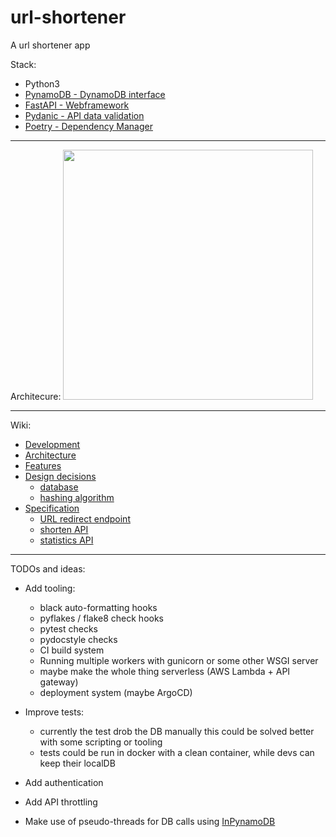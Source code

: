 # url-shortener
A url shortener app

Stack:
- Python3
- [PynamoDB - DynamoDB interface](https://pynamodb.readthedocs.io/en/latest/)
- [FastAPI - Webframework](https://fastapi.tiangolo.com/)
- [Pydanic - API data validation](https://pydantic-docs.helpmanual.io/)
- [Poetry - Dependency Manager](https://python-poetry.org/) 

<hr/>
Architecure:
<img src="https://user-images.githubusercontent.com/4608924/140231249-dab0be8b-3ba3-46a3-889a-31ccb2421010.png" width=400px/>

<hr/>

Wiki:
- [Development](https://github.com/molnarjani/url-shortener/wiki/Development)
- [Architecture](https://github.com/molnarjani/url-shortener/wiki/Architecture)
- [Features](https://github.com/molnarjani/url-shortener/wiki/Features)
- [Design decisions](https://github.com/molnarjani/url-shortener/wiki/Design-decisions)
  - [database](https://github.com/molnarjani/url-shortener/wiki/database)
  - [hashing algorithm](https://github.com/molnarjani/url-shortener/wiki/hashing-algorithm)
- [Specification](https://github.com/molnarjani/url-shortener/wiki/Specification)
  - [URL redirect endpoint](https://github.com/molnarjani/url-shortener/wiki/url-redirect-endpoint)
  - [shorten API](https://github.com/molnarjani/url-shortener/wiki/shorten)
  - [statistics API](https://github.com/molnarjani/url-shortener/wiki/statistics)

<hr/>

TODOs and ideas:
- Add tooling:
  - black auto-formatting hooks
  - pyflakes / flake8 check hooks
  - pytest checks
  - pydocstyle checks
  - CI build system
  - Running multiple workers with gunicorn or some other WSGI server
  - maybe make the whole thing serverless (AWS Lambda + API gateway)
  - deployment system (maybe ArgoCD)

- Improve tests:
  - currently the test drob the DB manually this could be solved better with some scripting or tooling
  - tests could be run in docker with a clean container, while devs can keep their localDB

- Add authentication
- Add API throttling

- Make use of pseudo-threads for DB calls using [InPynamoDB]("https://opensourcelibs.com/lib/inpynamodb")
